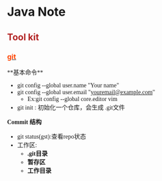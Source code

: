 
# Java Note
## <font color=#B22222>Tool kit</font>
### [<font color=#FF4500>git</font>](#git)
<sapn id="git">
<font face="微软雅黑">
	**基本命令**

- git config --global user.name "Your name"
- git config --global user.email "youremail@example.com"	
	- Ex:git config --global core.editor vim
- git init : 初始化一个仓库，会生成 .git文件

**Commit 结构**

- git status(gst):查看repo状态	
- 工作区:
	- **.git目录** 
	- **暂存区**
	- **工作目录**
	
</font>
</span>
